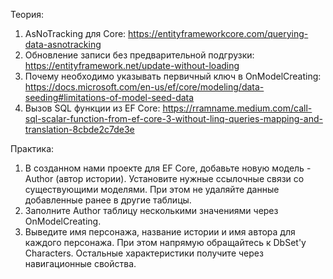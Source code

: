 Теория:
1. AsNoTracking для Core: https://entityframeworkcore.com/querying-data-asnotracking
2. Обновление записи без предварительной подгрузки: https://entityframework.net/update-without-loading
3. Почему необходимо указывать первичный ключ в OnModelCreating: https://docs.microsoft.com/en-us/ef/core/modeling/data-seeding#limitations-of-model-seed-data
4. Вызов SQL функции из EF Core: https://rramname.medium.com/call-sql-scalar-function-from-ef-core-3-without-linq-queries-mapping-and-translation-8cbde2c7de3e

Практика:
1. В созданном нами проекте для EF Core, добавьте новую модель - Author (автор истории). Установите нужные ссылочные связи со существующими моделями. 
При этом не удаляйте данные добавленные ранее в другие таблицы.
2. Заполните Author таблицу несколькими значениями через OnModelCreating.
3. Выведите имя персонажа, название истории и имя автора для каждого персонажа. При этом напрямую обращайтесь к DbSet'у Characters. Остальные характеристики получите через навигационные свойства.

